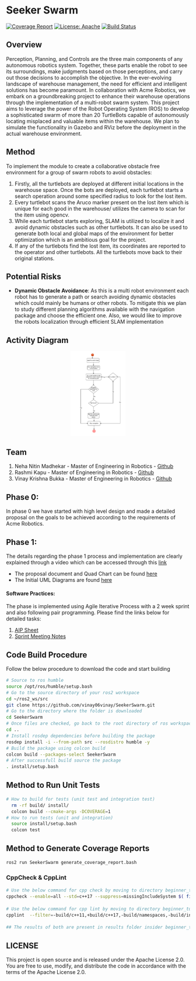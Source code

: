 # Seeker Swarm
[![Coverage Report](https://codecov.io/gh/vinay06vinay/SeekerSwarm/branch/phase1/graph/badge.svg)](https://codecov.io/gh/vinay06vinay/SeekerSwarm)
[![License: Apache](https://img.shields.io/badge/License-Apache%202.0-blue.svg)](LICENSE)
[![Build Status](https://github.com/vinay06vinay/SeekerSwarm/actions/workflows/run-unit-test-and-upload-codecov.yml/badge.svg)](https://github.com/vinay06vinay/SeekerSwarm/actions/workflows/run-unit-test-and-upload-codecov.yml)

## Overview

Perception, Planning, and Controls are the three main components of any autonomous robotics system. Together, these parts enable the robot to see its surroundings, make judgments based on those perceptions, and carry out those decisions to accomplish the objective. In the ever-evolving landscape of warehouse management, the need for efficient and intelligent solutions has become paramount. In collaboration with Acme Robotics, we embark on a groundbreaking project to enhance their warehouse operations through the implementation of a multi-robot swarm system. This project aims to leverage the power of the Robot Operating System (ROS) to develop a sophisticated swarm of more than 20 TurtleBots capable of autonomously locating misplaced and valuable items within the warehouse. We plan to simulate the functionality in Gazebo and RViz before the deployment in the actual warehouse environment.

## Method

To implement the module to create a collaborative obstacle free environment for a group of swarm robots to avoid obstacles:
1. Firstly, all the turtlebots are deployed at different initial locations in the warehouse space. Once the bots are deployed, each turtlebot starts a search operation around some specified radius to look for the lost item.
2. Every turtlebot scans the Aruco marker present on the lost item which is unique for each good in the warehouse/ utilizes the camera to scan for the item using opencv.
3. While each turtlebot starts exploring, SLAM is utilized to localize it and avoid dynamic obstacles such as other turtlebots. It can also be used to generate both local and global maps of the environment for better optimization which is an ambitious goal for the project. 
4. If any of the turtlebots find the lost item, its coordinates are reported to the operator and other turtlebots. All the turtlebots move back to their original stations.

## Potential Risks
- **Dynamic Obstacle Avoidance**: As this is a multi robot environment each robot has to generate a path or search avoiding dynamic obstacles which could mainly be humans or other robots. To mitigate this we plan to study different planning algorithms available with the navigation package and choose the efficient one. Also, we would like to improve the robots localization through efficient SLAM implementation


## Activity Diagram

<p align="center">
<img width="30%" alt="Activity Diagram" src="UML/Phase1/activity_diagram_initial.png">
</p>

## Team 

1. Neha Nitin Madhekar - Master of Engineering in Robotics - [Github](https://github.com/NehaMadhekar09)
2. Rashmi Kapu - Master of Engineering in Robotics - [Github](https://github.com/Rashmikapu)
3. Vinay Krishna Bukka - Master of Engineering in Robotics - [Github](https://github.com/vinay06vinay)

## Phase 0:
In phase 0 we have started with high level design and made a detailed proposal on the goals to be achieved according to the requirements of Acme Robotics.  

## Phase 1:

The details regarding the phase 1 process and implementation are clearly explained through a video which can be accessed through this [link](https://drive.google.com/drive/folders/1owMT9tn0x96qVgPtxg-muGZPfwGxZB40?usp=sharing)
- The proposal document and Quad Chart can be found [here](/proposal%20documents)
- The Initial UML Diagrams are found [here](/UML/Phase1/uml_initial.pdf)

#### Software Practices: 
The phase is implemented using Agile Iterative Process with a 2 week sprint and also following pair programming. Please find the links below for detailed tasks:
1. [AIP Sheet](https://docs.google.com/spreadsheets/d/1NuIYBbttIKkYBfBp62UK6V-b4JHCreupMbSnzMCKfyM/edit?usp=sharing)
2. [Sprint Meeting Notes](https://docs.google.com/document/d/1hmF4FdUW7u_yZcx7FMOXFj-bEJ_aklQrRSQUA3DLxTc/edit?usp=sharing)


## Code Build Procedure
Follow the below procedure to download the code and start building
```bash
# Source to ros humble
source /opt/ros/humble/setup.bash
# Go to the source directory of your ros2 workspace
cd ~/ros2_ws/src
git clone https://github.com/vinay06vinay/SeekerSwarm.git
# Go to the directory where the folder is downloaded
cd SeekerSwarm
# Once files are checked, go back to the root directory of ros workspace
cd ..
# Install rosdep dependencies before building the package
rosdep install -i --from-path src --rosdistro humble -y
# Build the package using colcon build
colcon build --packages-select SeekerSwarm
# After successfull build source the package
. install/setup.bash
```

## Method to Run Unit Tests
```bash
# How to build for tests (unit test and integration test)
  rm -rf build/ install/
  colcon build --cmake-args -DCOVERAGE=1 
# How to run tests (unit and integration)
  source install/setup.bash
  colcon test
```

## Method to Generate Coverage Reports

``` bash
ros2 run SeekerSwarm generate_coverage_report.bash
```
### CppCheck & CppLint
```bash
# Use the below command for cpp check by moving to directory beginner_tutorials
cppcheck --enable=all --std=c++17 --suppress=missingIncludeSystem $( find . -name *.cpp | grep -vE -e "^(./build/|./install/|./log/)" ) --check-config  &> results/cppcheck.txt

# Use the below command for cpp lint by moving to directory beginner_tutorials 
cpplint  --filter=-build/c++11,+build/c++17,-build/namespaces,-build/include_order $( find . -name *.cpp | grep -vE -e "^(./build/|./install/|./log/)" ) &> results/cpplint.txt 

## The results of both are present in results folder insider beginner_tutorials directory
```

## LICENSE

This project is open source and is released under the Apache License 2.0. You are free to use, modify, and distribute the code in accordance with the terms of the Apache License 2.0.

